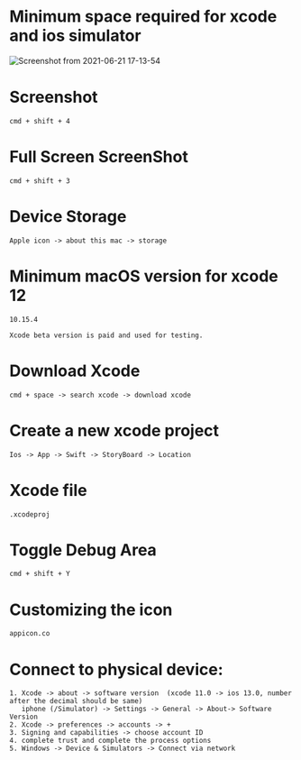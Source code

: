 # Minimum space required for xcode and ios simulator

![Screenshot from 2021-06-21 17-13-54](https://user-images.githubusercontent.com/43849911/122756490-1b5da400-d2b4-11eb-9575-9f9147b0deb0.png)

# Screenshot

```
cmd + shift + 4
```

# Full Screen ScreenShot

```
cmd + shift + 3
```

# Device Storage

```
Apple icon -> about this mac -> storage
```

# Minimum macOS version for xcode 12

```
10.15.4
```

```
Xcode beta version is paid and used for testing.  
```

# Download Xcode

```
cmd + space -> search xcode -> download xcode
```

# Create a new xcode project

```
Ios -> App -> Swift -> StoryBoard -> Location
```

# Xcode file

```
.xcodeproj
```
  
# Toggle Debug Area

```
cmd + shift + Y
```

# Customizing the icon
```
appicon.co
```

# Connect to physical device:

```
1. Xcode -> about -> software version  (xcode 11.0 -> ios 13.0, number after the decimal should be same)
   iphone (/Simulator) -> Settings -> General -> About-> Software Version 
2. Xcode -> preferences -> accounts -> +
3. Signing and capabilities -> choose account ID
4. complete trust and complete the process options
5. Windows -> Device & Simulators -> Connect via network 
```

